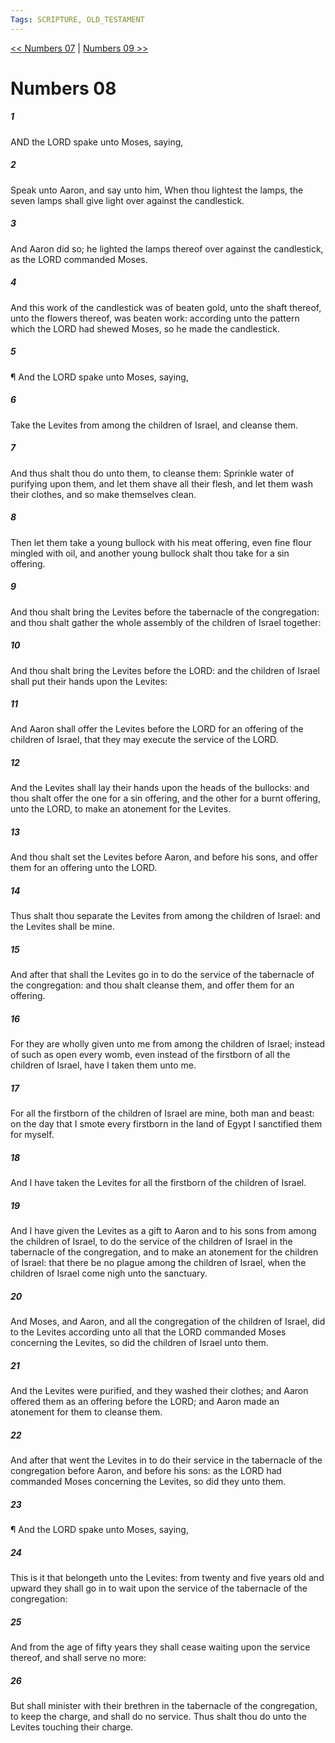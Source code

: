```yaml
---
Tags: SCRIPTURE, OLD_TESTAMENT
---
```


[<< Numbers 07](OLD_TESTAMENT/04_Numbers/Numbers_07.md) | [Numbers 09 >>](OLD_TESTAMENT/04_Numbers/Numbers_09.md)

# Numbers 08

##### 1

AND the LORD spake unto Moses, saying,

##### 2

Speak unto Aaron, and say unto him, When thou lightest the lamps, the seven lamps shall give light over against the candlestick.

##### 3

And Aaron did so; he lighted the lamps thereof over against the candlestick, as the LORD commanded Moses.

##### 4

And this work of the candlestick was of beaten gold, unto the shaft thereof, unto the flowers thereof, was beaten work: according unto the pattern which the LORD had shewed Moses, so he made the candlestick.

##### 5

¶ And the LORD spake unto Moses, saying,

##### 6

Take the Levites from among the children of Israel, and cleanse them.

##### 7

And thus shalt thou do unto them, to cleanse them: Sprinkle water of purifying upon them, and let them shave all their flesh, and let them wash their clothes, and so make themselves clean.

##### 8

Then let them take a young bullock with his meat offering, even fine flour mingled with oil, and another young bullock shalt thou take for a sin offering.

##### 9

And thou shalt bring the Levites before the tabernacle of the congregation: and thou shalt gather the whole assembly of the children of Israel together:

##### 10

And thou shalt bring the Levites before the LORD: and the children of Israel shall put their hands upon the Levites:

##### 11

And Aaron shall offer the Levites before the LORD for an offering of the children of Israel, that they may execute the service of the LORD.

##### 12

And the Levites shall lay their hands upon the heads of the bullocks: and thou shalt offer the one for a sin offering, and the other for a burnt offering, unto the LORD, to make an atonement for the Levites.

##### 13

And thou shalt set the Levites before Aaron, and before his sons, and offer them for an offering unto the LORD.

##### 14

Thus shalt thou separate the Levites from among the children of Israel: and the Levites shall be mine.

##### 15

And after that shall the Levites go in to do the service of the tabernacle of the congregation: and thou shalt cleanse them, and offer them for an offering.

##### 16

For they are wholly given unto me from among the children of Israel; instead of such as open every womb, even instead of the firstborn of all the children of Israel, have I taken them unto me.

##### 17

For all the firstborn of the children of Israel are mine, both man and beast: on the day that I smote every firstborn in the land of Egypt I sanctified them for myself.

##### 18

And I have taken the Levites for all the firstborn of the children of Israel.

##### 19

And I have given the Levites as a gift to Aaron and to his sons from among the children of Israel, to do the service of the children of Israel in the tabernacle of the congregation, and to make an atonement for the children of Israel: that there be no plague among the children of Israel, when the children of Israel come nigh unto the sanctuary.

##### 20

And Moses, and Aaron, and all the congregation of the children of Israel, did to the Levites according unto all that the LORD commanded Moses concerning the Levites, so did the children of Israel unto them.

##### 21

And the Levites were purified, and they washed their clothes; and Aaron offered them as an offering before the LORD; and Aaron made an atonement for them to cleanse them.

##### 22

And after that went the Levites in to do their service in the tabernacle of the congregation before Aaron, and before his sons: as the LORD had commanded Moses concerning the Levites, so did they unto them.

##### 23

¶ And the LORD spake unto Moses, saying,

##### 24

This is it that belongeth unto the Levites: from twenty and five years old and upward they shall go in to wait upon the service of the tabernacle of the congregation:

##### 25

And from the age of fifty years they shall cease waiting upon the service thereof, and shall serve no more:

##### 26

But shall minister with their brethren in the tabernacle of the congregation, to keep the charge, and shall do no service. Thus shalt thou do unto the Levites touching their charge.
